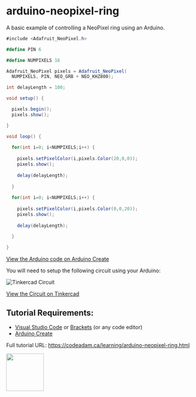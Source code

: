 # arduino-neopixel-ring

A basic example of controlling a NeoPixel ring using an Arduino.

```csharp
#include <Adafruit_NeoPixel.h>

#define PIN 6

#define NUMPIXELS 16

Adafruit_NeoPixel pixels = Adafruit_NeoPixel(
  NUMPIXELS, PIN, NEO_GRB + NEO_KHZ800);

int delayLength = 100;

void setup() {

  pixels.begin();
  pixels.show();

}

void loop() {
  
  for(int i=0; i<NUMPIXELS;i++) {
    
    pixels.setPixelColor(i,pixels.Color(20,0,0));
    pixels.show();
    
    delay(delayLength);
    
  }
  
  for(int i=0; i<NUMPIXELS;i++) {
    
    pixels.setPixelColor(i,pixels.Color(0,0,20));
    pixels.show();
    
    delay(delayLength);
    
  }

}
```


[View the Arduino code on Arduino Create](https://create.arduino.cc/editor/professoradam/457c1bce-ed38-41cc-b448-c60ab2faad93/preview)

You will need to setup the following circuit using your Arduino:

![Tinkercad Circuit](https://raw.githubusercontent.com/codeadamca/arduino-neopixel-ring/main/tinkercad-neopixel-ring.png)

[View the Circuit on Tinkercad](https://www.tinkercad.com/things/aJU4HME0WBN)


## Tutorial Requirements:

* [Visual Studio Code](https://code.visualstudio.com/) or [Brackets](http://brackets.io/) (or any code editor)
* [Arduino Create](https://create.arduino.cc/editor) 

Full tutorial URL: https://codeadam.ca/learning/arduino-neopixel-ring.html

<a href="https://codeadam.ca">
<img src="https://codeadam.ca/images/code-block.png" width="100">
</a>
